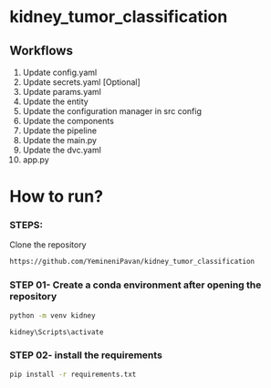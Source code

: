 # kidney_tumor_classification

## Workflows

1. Update config.yaml
2. Update secrets.yaml [Optional]
3. Update params.yaml
4. Update the entity
5. Update the configuration manager in src config
6. Update the components
7. Update the pipeline 
8. Update the main.py
9. Update the dvc.yaml
10. app.py


# How to run?
### STEPS:

Clone the repository

```bash
https://github.com/YemineniPavan/kidney_tumor_classification
```
### STEP 01- Create a conda environment after opening the repository

```bash
python -m venv kidney
```

```bash
kidney\Scripts\activate
```


### STEP 02- install the requirements
```bash
pip install -r requirements.txt
```